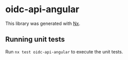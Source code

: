 # oidc-api-angular

This library was generated with [Nx](https://nx.dev).

## Running unit tests

Run `nx test oidc-api-angular` to execute the unit tests.
